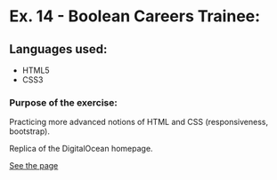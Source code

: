 # Ex. 14 - Boolean Careers Trainee:

## Languages used:

- HTML5
- CSS3

### Purpose of the exercise:

Practicing more advanced notions of HTML and CSS (responsiveness, bootstrap).

Replica of the DigitalOcean homepage.

[See the page](https://francesco-allera.github.io/html-css-digitalocean)
